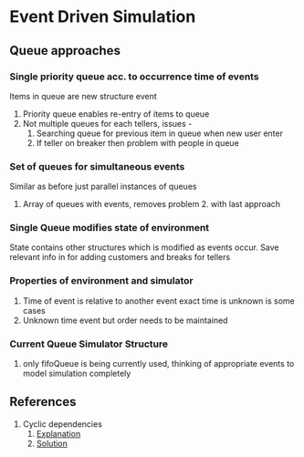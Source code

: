 # Event Driven Simulation

## Queue approaches

### Single priority queue acc. to occurrence time of events

Items in queue are new structure event

1. Priority queue enables re-entry of items to queue
2. Not multiple queues for each tellers, issues -
   1. Searching queue for previous item in queue when new user enter
   2. If teller on breaker then problem with people in queue

### Set of queues for simultaneous events

Similar as before just parallel instances of queues

1. Array of queues with events, removes problem 2. with last approach

### Single Queue modifies state of environment

State contains other structures which is modified as events occur. Save relevant info in for adding customers and breaks for tellers

### Properties of environment and simulator

1. Time of event is relative to another event exact time is unknown is some cases
2. Unknown time event but order needs to be maintained

### Current Queue Simulator Structure

1. only fifoQueue is being currently used, thinking of appropriate events to model simulation completely

## References

1. Cyclic dependencies
   1. [Explanation](https://medium.com/@prashanthhn2509/circular-dependency-forward-declaration-pragma-once-c-f1315b4b6cd7)
   2. [Solution](https://en.wikipedia.org/wiki/Pragma_once)
